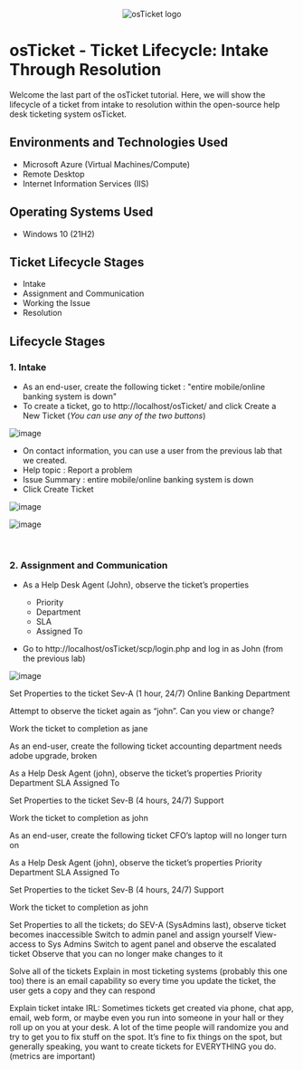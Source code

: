 <p align="center">
<img src="https://i.imgur.com/Clzj7Xs.png" alt="osTicket logo"/>
</p>

<h1>osTicket - Ticket Lifecycle: Intake Through Resolution</h1>
Welcome the last part of the osTicket tutorial. Here, we will show the lifecycle of a ticket from intake to resolution within the open-source help desk ticketing system osTicket.

<br />

<h2>Environments and Technologies Used</h2>

- Microsoft Azure (Virtual Machines/Compute)
- Remote Desktop
- Internet Information Services (IIS)

<h2>Operating Systems Used </h2>

- Windows 10</b> (21H2)

<h2>Ticket Lifecycle Stages</h2>

- Intake
- Assignment and Communication
- Working the Issue
- Resolution

<h2>Lifecycle Stages</h2>

<h3>1. Intake</h3>

  - As an end-user, create the following ticket : "entire mobile/online banking system is down"
  - To create a ticket, go to http://localhost/osTicket/ and click Create a New Ticket
    (*You can use any of the two buttons*)

![image](https://github.com/user-attachments/assets/3a75994d-2171-4865-8c4e-c3f5eaea145c)

  - On contact information, you can use a user from the previous lab that we created.
  - Help topic : Report a problem
  - Issue Summary : entire mobile/online banking system is down
  - Click Create Ticket

![image](https://github.com/user-attachments/assets/c0a90283-ea85-4c57-a723-f66c6d8ecb1d)

![image](https://github.com/user-attachments/assets/04815619-0a93-4a53-ad50-3247a7d65491)


<br />

<h3>2. Assignment and Communication</h3>

  - As a Help Desk Agent (John), observe the ticket’s properties

    - Priority
  	- Department
  	- SLA
  	- Assigned To

  -  Go to http://localhost/osTicket/scp/login.php and log in as John (from the previous lab)

![image](https://github.com/user-attachments/assets/d22fcc7f-0dbf-42e1-8567-f492306276e2)


Set Properties to the ticket
Sev-A (1 hour, 24/7)
Online Banking Department

Attempt to observe the ticket again as “john”. Can you view or change?

Work the ticket to completion as jane

As an end-user, create the following ticket
accounting department needs adobe upgrade, broken

As a Help Desk Agent (john), observe the ticket’s properties
	Priority
	Department
	SLA
	Assigned To

Set Properties to the ticket
Sev-B (4 hours, 24/7)
Support

Work the ticket to completion as john

As an end-user, create the following ticket
CFO’s laptop will no longer turn on

As a Help Desk Agent (john), observe the ticket’s properties
	Priority
	Department
	SLA
	Assigned To

Set Properties to the ticket
Sev-B (4 hours, 24/7)
Support

Work the ticket to completion as john


Set Properties to all the tickets; do SEV-A (SysAdmins last), observe ticket becomes inaccessible
Switch to admin panel and assign yourself View-access to Sys Admins
Switch to agent panel and observe the escalated ticket
Observe that you can no longer make changes to it

Solve all of the tickets
Explain in most ticketing systems (probably this one too) there is an email capability so every time you update the ticket, the user gets a copy and they can respond

Explain ticket intake IRL:
Sometimes tickets get created via phone, chat app, email, web form, or maybe even you run into someone in your hall or they roll up on you at your desk.
A lot of the time people will randomize you and try to get you to fix stuff on the spot. It’s fine to fix things on the spot, but generally speaking, you want to create tickets for EVERYTHING you do. (metrics are important)
